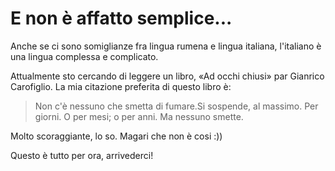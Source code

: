 # E non è affatto semplice...

Anche se ci sono somiglianze fra lingua rumena e lingua italiana, l'italiano è una lingua complessa e complicato.

Attualmente sto cercando di leggere un libro, «Ad occhi chiusi» par Gianrico Carofiglio. La mia citazione preferita di questo libro è:
> Non c'è nessuno che smetta di fumare.Si sospende, al massimo. Per giorni. O per mesi; o per anni. Ma nessuno smette.

Molto scoraggiante, lo so. Magari che non è cosi :))

Questo è tutto per ora, arrivederci!
